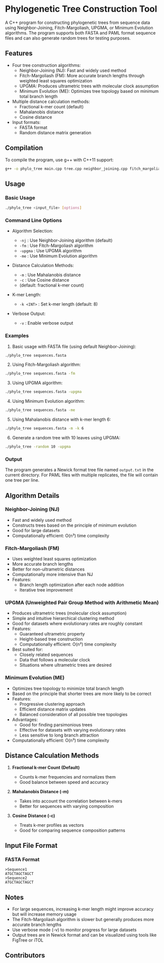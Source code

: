 # Phylogenetic Tree Construction Tool

A C++ program for constructing phylogenetic trees from sequence data using Neighbor-Joining, Fitch-Margoliash, UPGMA, or Minimum Evolution algorithms. The program supports both FASTA and PAML format sequence files and can also generate random trees for testing purposes.

## Features

- Four tree construction algorithms:
  - Neighbor-Joining (NJ): Fast and widely used method
  - Fitch-Margoliash (FM): More accurate branch lengths through weighted least squares optimization
  - UPGMA: Produces ultrametric trees with molecular clock assumption
  - Minimum Evolution (ME): Optimizes tree topology based on minimum total branch length
- Multiple distance calculation methods:
  - Fractional k-mer count (default)
  - Mahalanobis distance
  - Cosine distance
- Input formats:
  - FASTA format
  - Random distance matrix generation

## Compilation

To compile the program, use g++ with C++11 support:

```bash
g++ -o phylo_tree main.cpp tree.cpp neighbor_joining.cpp fitch_margoliash.cpp upgma.cpp minimum_evolution.cpp tree_io.cpp operations.cpp eval.cpp -std=c++11
```

## Usage

### Basic Usage

```bash
./phylo_tree <input_file> [options]
```

### Command Line Options

- Algorithm Selection:
  - `-nj` : Use Neighbor-Joining algorithm (default)
  - `-fm` : Use Fitch-Margoliash algorithm
  - `-upgma` : Use UPGMA algorithm
  - `-me` : Use Minimum Evolution algorithm

- Distance Calculation Methods:
  - `-m` : Use Mahalanobis distance
  - `-c` : Use Cosine distance
  - (default: fractional k-mer count)

- K-mer Length:
  - `-k <INT>` : Set k-mer length (default: 8)

- Verbose Output:
  - `-v` : Enable verbose output

### Examples

1. Basic usage with FASTA file (using default Neighbor-Joining):
```bash
./phylo_tree sequences.fasta
```

2. Using Fitch-Margoliash algorithm:
```bash
./phylo_tree sequences.fasta -fm
```

3. Using UPGMA algorithm:
```bash
./phylo_tree sequences.fasta -upgma
```

4. Using Minimum Evolution algorithm:
```bash
./phylo_tree sequences.fasta -me
```

5. Using Mahalanobis distance with k-mer length 6:
```bash
./phylo_tree sequences.fasta -m -k 6
```

6. Generate a random tree with 10 leaves using UPGMA:
```bash
./phylo_tree -random 10 -upgma
```

### Output

The program generates a Newick format tree file named `output.txt` in the current directory. For PAML files with multiple replicates, the file will contain one tree per line.

## Algorithm Details

### Neighbor-Joining (NJ)
- Fast and widely used method
- Constructs trees based on the principle of minimum evolution
- Good for large datasets
- Computationally efficient: O(n³) time complexity

### Fitch-Margoliash (FM)
- Uses weighted least squares optimization
- More accurate branch lengths
- Better for non-ultrametric distances
- Computationally more intensive than NJ
- Features:
  - Branch length optimization after each node addition
  - Iterative tree improvement

### UPGMA (Unweighted Pair Group Method with Arithmetic Mean)
- Produces ultrametric trees (molecular clock assumption)
- Simple and intuitive hierarchical clustering method
- Good for datasets where evolutionary rates are roughly constant
- Features:
  - Guaranteed ultrametric property
  - Height-based tree construction
  - Computationally efficient: O(n²) time complexity
- Best suited for:
  - Closely related sequences
  - Data that follows a molecular clock
  - Situations where ultrametric trees are desired

### Minimum Evolution (ME)
- Optimizes tree topology to minimize total branch length
- Based on the principle that shorter trees are more likely to be correct
- Features:
  - Progressive clustering approach
  - Efficient distance matrix updates
  - Balanced consideration of all possible tree topologies
- Advantages:
  - Good for finding parsimonious trees
  - Effective for datasets with varying evolutionary rates
  - Less sensitive to long branch attraction
- Computationally efficient: O(n³) time complexity

## Distance Calculation Methods

1. **Fractional k-mer Count (Default)**
   - Counts k-mer frequencies and normalizes them
   - Good balance between speed and accuracy

2. **Mahalanobis Distance (-m)**
   - Takes into account the correlation between k-mers
   - Better for sequences with varying composition

3. **Cosine Distance (-c)**
   - Treats k-mer profiles as vectors
   - Good for comparing sequence composition patterns

## Input File Format

### FASTA Format
```
>Sequence1
ATGCTAGCTAGCT
>Sequence2
ATGCTAGCTAGCT
```

## Notes

- For large sequences, increasing k-mer length might improve accuracy but will increase memory usage
- The Fitch-Margoliash algorithm is slower but generally produces more accurate branch lengths
- Use verbose mode (-v) to monitor progress for large datasets
- Output trees are in Newick format and can be visualized using tools like FigTree or iTOL

## Contributors
